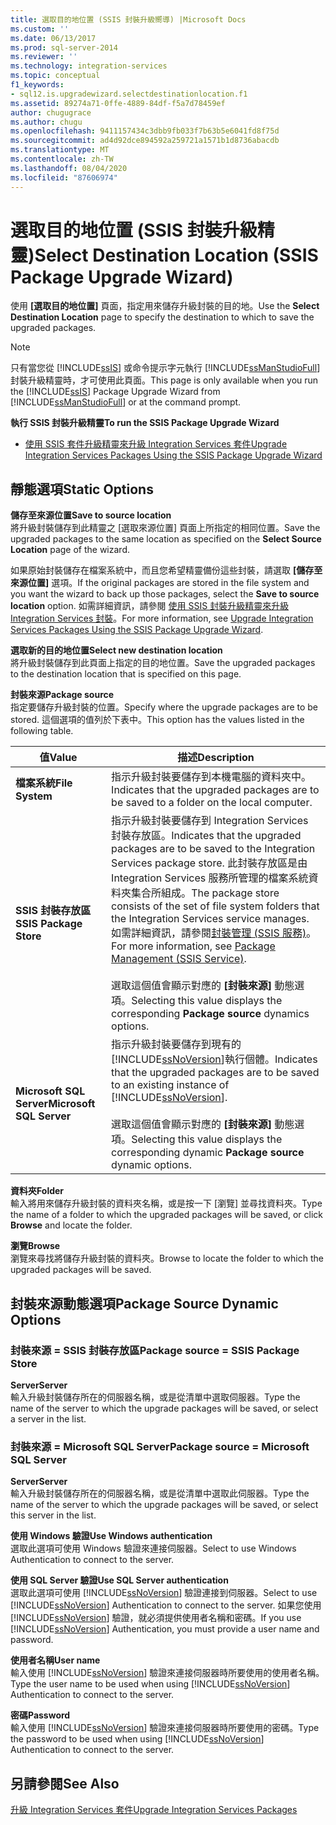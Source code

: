 ```yaml
---
title: 選取目的地位置 (SSIS 封裝升級嚮導) |Microsoft Docs
ms.custom: ''
ms.date: 06/13/2017
ms.prod: sql-server-2014
ms.reviewer: ''
ms.technology: integration-services
ms.topic: conceptual
f1_keywords:
- sql12.is.upgradewizard.selectdestinationlocation.f1
ms.assetid: 89274a71-0ffe-4889-84df-f5a7d78459ef
author: chugugrace
ms.author: chugu
ms.openlocfilehash: 9411157434c3dbb9fb033f7b63b5e6041fd8f75d
ms.sourcegitcommit: ad4d92dce894592a259721a1571b1d8736abacdb
ms.translationtype: MT
ms.contentlocale: zh-TW
ms.lasthandoff: 08/04/2020
ms.locfileid: "87606974"
---
```

# <a name="select-destination-location-ssis-package-upgrade-wizard"></a><span data-ttu-id="3c1ba-102">選取目的地位置 (SSIS 封裝升級精靈)</span><span class="sxs-lookup"><span data-stu-id="3c1ba-102">Select Destination Location (SSIS Package Upgrade Wizard)</span></span>
  <span data-ttu-id="3c1ba-103">使用 **[選取目的地位置]** 頁面，指定用來儲存升級封裝的目的地。</span><span class="sxs-lookup"><span data-stu-id="3c1ba-103">Use the **Select Destination Location** page to specify the destination to which to save the upgraded packages.</span></span>  
  
> [!NOTE]  
>  <span data-ttu-id="3c1ba-104">只有當您從 [!INCLUDE[ssIS](../includes/ssis-md.md)] 或命令提示字元執行 [!INCLUDE[ssManStudioFull](../includes/ssmanstudiofull-md.md)] 封裝升級精靈時，才可使用此頁面。</span><span class="sxs-lookup"><span data-stu-id="3c1ba-104">This page is only available when you run the [!INCLUDE[ssIS](../includes/ssis-md.md)] Package Upgrade Wizard from [!INCLUDE[ssManStudioFull](../includes/ssmanstudiofull-md.md)] or at the command prompt.</span></span>  
  
 <span data-ttu-id="3c1ba-105">**執行 SSIS 封裝升級精靈**</span><span class="sxs-lookup"><span data-stu-id="3c1ba-105">**To run the SSIS Package Upgrade Wizard**</span></span>  
  
-   [<span data-ttu-id="3c1ba-106">使用 SSIS 套件升級精靈來升級 Integration Services 套件</span><span class="sxs-lookup"><span data-stu-id="3c1ba-106">Upgrade Integration Services Packages Using the SSIS Package Upgrade Wizard</span></span>](install-windows/upgrade-integration-services-packages-using-the-ssis-package-upgrade-wizard.md)  
  
## <a name="static-options"></a><span data-ttu-id="3c1ba-107">靜態選項</span><span class="sxs-lookup"><span data-stu-id="3c1ba-107">Static Options</span></span>  
 <span data-ttu-id="3c1ba-108">**儲存至來源位置**</span><span class="sxs-lookup"><span data-stu-id="3c1ba-108">**Save to source location**</span></span>  
 <span data-ttu-id="3c1ba-109">將升級封裝儲存到此精靈之 [選取來源位置]  頁面上所指定的相同位置。</span><span class="sxs-lookup"><span data-stu-id="3c1ba-109">Save the upgraded packages to the same location as specified on the **Select Source Location** page of the wizard.</span></span>  
  
 <span data-ttu-id="3c1ba-110">如果原始封裝儲存在檔案系統中，而且您希望精靈備份這些封裝，請選取 **[儲存至來源位置]** 選項。</span><span class="sxs-lookup"><span data-stu-id="3c1ba-110">If the original packages are stored in the file system and you want the wizard to back up those packages, select the **Save to source location** option.</span></span> <span data-ttu-id="3c1ba-111">如需詳細資訊，請參閱 [使用 SSIS 封裝升級精靈來升級 Integration Services 封裝](install-windows/upgrade-integration-services-packages-using-the-ssis-package-upgrade-wizard.md)。</span><span class="sxs-lookup"><span data-stu-id="3c1ba-111">For more information, see [Upgrade Integration Services Packages Using the SSIS Package Upgrade Wizard](install-windows/upgrade-integration-services-packages-using-the-ssis-package-upgrade-wizard.md).</span></span>  
  
 <span data-ttu-id="3c1ba-112">**選取新的目的地位置**</span><span class="sxs-lookup"><span data-stu-id="3c1ba-112">**Select new destination location**</span></span>  
 <span data-ttu-id="3c1ba-113">將升級封裝儲存到此頁面上指定的目的地位置。</span><span class="sxs-lookup"><span data-stu-id="3c1ba-113">Save the upgraded packages to the destination location that is specified on this page.</span></span>  
  
 <span data-ttu-id="3c1ba-114">**封裝來源**</span><span class="sxs-lookup"><span data-stu-id="3c1ba-114">**Package source**</span></span>  
 <span data-ttu-id="3c1ba-115">指定要儲存升級封裝的位置。</span><span class="sxs-lookup"><span data-stu-id="3c1ba-115">Specify where the upgrade packages are to be stored.</span></span> <span data-ttu-id="3c1ba-116">這個選項的值列於下表中。</span><span class="sxs-lookup"><span data-stu-id="3c1ba-116">This option has the values listed in the following table.</span></span>  
  
|<span data-ttu-id="3c1ba-117">值</span><span class="sxs-lookup"><span data-stu-id="3c1ba-117">Value</span></span>|<span data-ttu-id="3c1ba-118">描述</span><span class="sxs-lookup"><span data-stu-id="3c1ba-118">Description</span></span>|  
|-----------|-----------------|  
|<span data-ttu-id="3c1ba-119">**檔案系統**</span><span class="sxs-lookup"><span data-stu-id="3c1ba-119">**File System**</span></span>|<span data-ttu-id="3c1ba-120">指示升級封裝要儲存到本機電腦的資料夾中。</span><span class="sxs-lookup"><span data-stu-id="3c1ba-120">Indicates that the upgraded packages are to be saved to a folder on the local computer.</span></span>|  
|<span data-ttu-id="3c1ba-121">**SSIS 封裝存放區**</span><span class="sxs-lookup"><span data-stu-id="3c1ba-121">**SSIS Package Store**</span></span>|<span data-ttu-id="3c1ba-122">指示升級封裝要儲存到 Integration Services 封裝存放區。</span><span class="sxs-lookup"><span data-stu-id="3c1ba-122">Indicates that the upgraded packages are to be saved to the Integration Services package store.</span></span> <span data-ttu-id="3c1ba-123">此封裝存放區是由 Integration Services 服務所管理的檔案系統資料夾集合所組成。</span><span class="sxs-lookup"><span data-stu-id="3c1ba-123">The package store consists of the set of file system folders that the Integration Services service manages.</span></span> <span data-ttu-id="3c1ba-124">如需詳細資訊，請參閱[封裝管理 &#40;SSIS 服務&#41;](service/package-management-ssis-service.md)。</span><span class="sxs-lookup"><span data-stu-id="3c1ba-124">For more information, see [Package Management &#40;SSIS Service&#41;](service/package-management-ssis-service.md).</span></span><br /><br /> <span data-ttu-id="3c1ba-125">選取這個值會顯示對應的 **[封裝來源]** 動態選項。</span><span class="sxs-lookup"><span data-stu-id="3c1ba-125">Selecting this value displays the corresponding **Package source** dynamics options.</span></span>|  
|<span data-ttu-id="3c1ba-126">**Microsoft SQL Server**</span><span class="sxs-lookup"><span data-stu-id="3c1ba-126">**Microsoft SQL Server**</span></span>|<span data-ttu-id="3c1ba-127">指示升級封裝要儲存到現有的 [!INCLUDE[ssNoVersion](../includes/ssnoversion-md.md)]執行個體。</span><span class="sxs-lookup"><span data-stu-id="3c1ba-127">Indicates that the upgraded packages are to be saved to an existing instance of [!INCLUDE[ssNoVersion](../includes/ssnoversion-md.md)].</span></span><br /><br /> <span data-ttu-id="3c1ba-128">選取這個值會顯示對應的 **[封裝來源]** 動態選項。</span><span class="sxs-lookup"><span data-stu-id="3c1ba-128">Selecting this value displays the corresponding dynamic **Package source** dynamic options.</span></span>|  
  
 <span data-ttu-id="3c1ba-129">**資料夾**</span><span class="sxs-lookup"><span data-stu-id="3c1ba-129">**Folder**</span></span>  
 <span data-ttu-id="3c1ba-130">輸入將用來儲存升級封裝的資料夾名稱，或是按一下 [瀏覽]  並尋找資料夾。</span><span class="sxs-lookup"><span data-stu-id="3c1ba-130">Type the name of a folder to which the upgraded packages will be saved, or click **Browse** and locate the folder.</span></span>  
  
 <span data-ttu-id="3c1ba-131">**瀏覽**</span><span class="sxs-lookup"><span data-stu-id="3c1ba-131">**Browse**</span></span>  
 <span data-ttu-id="3c1ba-132">瀏覽來尋找將儲存升級封裝的資料夾。</span><span class="sxs-lookup"><span data-stu-id="3c1ba-132">Browse to locate the folder to which the upgraded packages will be saved.</span></span>  
  
## <a name="package-source-dynamic-options"></a><span data-ttu-id="3c1ba-133">封裝來源動態選項</span><span class="sxs-lookup"><span data-stu-id="3c1ba-133">Package Source Dynamic Options</span></span>  
  
### <a name="package-source--ssis-package-store"></a><span data-ttu-id="3c1ba-134">封裝來源 = SSIS 封裝存放區</span><span class="sxs-lookup"><span data-stu-id="3c1ba-134">Package source = SSIS Package Store</span></span>  
 <span data-ttu-id="3c1ba-135">**Server**</span><span class="sxs-lookup"><span data-stu-id="3c1ba-135">**Server**</span></span>  
 <span data-ttu-id="3c1ba-136">輸入升級封裝儲存所在的伺服器名稱，或是從清單中選取伺服器。</span><span class="sxs-lookup"><span data-stu-id="3c1ba-136">Type the name of the server to which the upgrade packages will be saved, or select a server in the list.</span></span>  
  
### <a name="package-source--microsoft-sql-server"></a><span data-ttu-id="3c1ba-137">封裝來源 = Microsoft SQL Server</span><span class="sxs-lookup"><span data-stu-id="3c1ba-137">Package source = Microsoft SQL Server</span></span>  
 <span data-ttu-id="3c1ba-138">**Server**</span><span class="sxs-lookup"><span data-stu-id="3c1ba-138">**Server**</span></span>  
 <span data-ttu-id="3c1ba-139">輸入升級封裝儲存所在的伺服器名稱，或是從清單中選取此伺服器。</span><span class="sxs-lookup"><span data-stu-id="3c1ba-139">Type the name of the server to which the upgrade packages will be saved, or select this server in the list.</span></span>  
  
 <span data-ttu-id="3c1ba-140">**使用 Windows 驗證**</span><span class="sxs-lookup"><span data-stu-id="3c1ba-140">**Use Windows authentication**</span></span>  
 <span data-ttu-id="3c1ba-141">選取此選項可使用 Windows 驗證來連接伺服器。</span><span class="sxs-lookup"><span data-stu-id="3c1ba-141">Select to use Windows Authentication to connect to the server.</span></span>  
  
 <span data-ttu-id="3c1ba-142">**使用 SQL Server 驗證**</span><span class="sxs-lookup"><span data-stu-id="3c1ba-142">**Use SQL Server authentication**</span></span>  
 <span data-ttu-id="3c1ba-143">選取此選項可使用 [!INCLUDE[ssNoVersion](../includes/ssnoversion-md.md)] 驗證連接到伺服器。</span><span class="sxs-lookup"><span data-stu-id="3c1ba-143">Select to use [!INCLUDE[ssNoVersion](../includes/ssnoversion-md.md)] Authentication to connect to the server.</span></span> <span data-ttu-id="3c1ba-144">如果您使用 [!INCLUDE[ssNoVersion](../includes/ssnoversion-md.md)] 驗證，就必須提供使用者名稱和密碼。</span><span class="sxs-lookup"><span data-stu-id="3c1ba-144">If you use [!INCLUDE[ssNoVersion](../includes/ssnoversion-md.md)] Authentication, you must provide a user name and password.</span></span>  
  
 <span data-ttu-id="3c1ba-145">**使用者名稱**</span><span class="sxs-lookup"><span data-stu-id="3c1ba-145">**User name**</span></span>  
 <span data-ttu-id="3c1ba-146">輸入使用 [!INCLUDE[ssNoVersion](../includes/ssnoversion-md.md)] 驗證來連接伺服器時所要使用的使用者名稱。</span><span class="sxs-lookup"><span data-stu-id="3c1ba-146">Type the user name to be used when using [!INCLUDE[ssNoVersion](../includes/ssnoversion-md.md)] Authentication to connect to the server.</span></span>  
  
 <span data-ttu-id="3c1ba-147">**密碼**</span><span class="sxs-lookup"><span data-stu-id="3c1ba-147">**Password**</span></span>  
 <span data-ttu-id="3c1ba-148">輸入使用 [!INCLUDE[ssNoVersion](../includes/ssnoversion-md.md)] 驗證來連接伺服器時所要使用的密碼。</span><span class="sxs-lookup"><span data-stu-id="3c1ba-148">Type the password to be used when using [!INCLUDE[ssNoVersion](../includes/ssnoversion-md.md)] Authentication to connect to the server.</span></span>  
  
## <a name="see-also"></a><span data-ttu-id="3c1ba-149">另請參閱</span><span class="sxs-lookup"><span data-stu-id="3c1ba-149">See Also</span></span>  
 [<span data-ttu-id="3c1ba-150">升級 Integration Services 套件</span><span class="sxs-lookup"><span data-stu-id="3c1ba-150">Upgrade Integration Services Packages</span></span>](install-windows/upgrade-integration-services-packages.md)  
  
  
